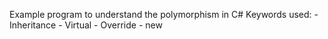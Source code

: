 Example program to understand the polymorphism in C#
Keywords used: - Inheritance - Virtual - Override - new
